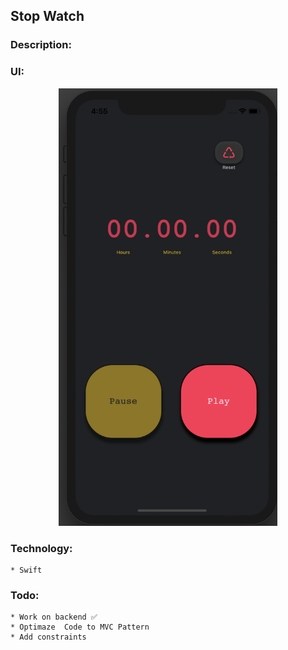 ## Stop Watch 

### Description:

### UI:

<p align="center">
<img  width="350" height="700" src="ui/one.jpeg">
</p>

### Technology: 
    * Swift

### Todo:
    * Work on backend ✅
    * Optimaze  Code to MVC Pattern
    * Add constraints 
